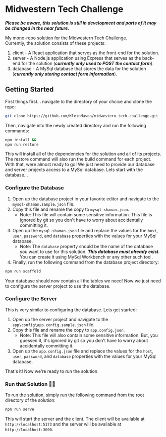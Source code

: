 # Midwestern Tech Challenge

**_Please be aware, this solution is still in development and parts of it may be changed in the near future._**

My mono-repo solution for the Midwestern Tech Challenge.  
Currently, the solution consists of these projects:

1. client - A React application that serves as the front-end for the solution.
2. server - A Node.js application using Express that serves as the back-end for the solution (**_currently only used to POST the contact form_**).
3. database - A MySql database that stores the data for the solution (**_currently only storing contact form information_**).

## Getting Started

First things first... navigate to the directory of your choice and clone the repo:

```bash
git clone https://github.com/KleinMason/midwestern-tech-challenge.git
```

Then, navigate into the newly created directory and run the following commands:

```bash
npm install &&
npm run restore
```

This will install all of the dependencies for the solution and all of its projects. The restore command will also run the build command for each project. With that, were almost ready to go! We just need to provide our database and server projects access to a MySql database. Lets start with the database...

### Configure the Database

1. Open up the database project in your favorite editor and navigate to the `mysql-shaman.sample.json` file.
2. Copy this file and rename the copy to `mysql-shaman.json`.
   - Note: This file will contain some sensitive information. This file is ignored by git so you don't have to worry about accidentally committing it.
3. Open up the `mysql-shaman.json` file and replace the values for the `host`, `user`, `password`, and `database` properties with the values for your MySql database.
   - Note: The `database` property should be the name of the database you want to use for this solution. **_This database must already exist._** You can create it using MySql Workbench or any other such tool.
4. Finally, run the following command from the database project directory:

```bash
npm run scaffold
```

Your database should now contain all the tables we need! Now we just need to configure the server project to use the database.

### Configure the Server

This is very similar to configuring the database. Lets get started:

1. Open up the server project and navigate to the `app\config\app.config.sample.json` file.
2. Copy this file and rename the copy to `app.config.json`.
   - Note: This file will also contain some sensitive information. But, you guessed it, it's ignored by git so you don't have to worry about accidentally committing it.
3. Open up the `app.config.json` file and replace the values for the `host`, `user`, `password`, and `database` properties with the values for your MySql database.

That's it! Now we're ready to run the solution.

### Run that Solution 🎊🎉

To run the solution, simply run the following command from the root directory of the solution:

```bash
npm run serve
```

This will start the server and the client. The client will be available at `http://localhost:5173` and the server will be available at `http://localhost:3000`.
